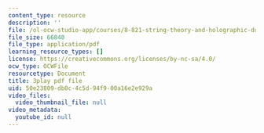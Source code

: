 ```yaml
---
content_type: resource
description: ''
file: /ol-ocw-studio-app/courses/8-821-string-theory-and-holographic-duality-fall-2014/50e23809db0c4c5d94f900a16e2e929a_WVOIk8en6YE.pdf
file_size: 66840
file_type: application/pdf
learning_resource_types: []
license: https://creativecommons.org/licenses/by-nc-sa/4.0/
ocw_type: OCWFile
resourcetype: Document
title: 3play pdf file
uid: 50e23809-db0c-4c5d-94f9-00a16e2e929a
video_files:
  video_thumbnail_file: null
video_metadata:
  youtube_id: null
---
```

